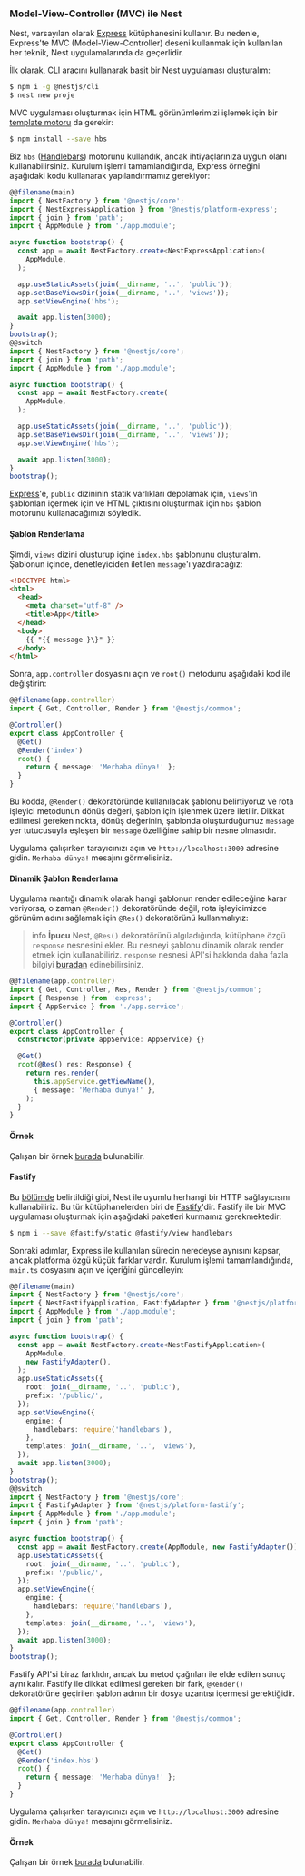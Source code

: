 ### Model-View-Controller (MVC) ile Nest

Nest, varsayılan olarak [Express](https://github.com/expressjs/express) kütüphanesini kullanır. Bu nedenle, Express'te MVC (Model-View-Controller) deseni kullanmak için kullanılan her teknik, Nest uygulamalarında da geçerlidir.

İlk olarak, [CLI](https://github.com/nestjs/nest-cli) aracını kullanarak basit bir Nest uygulaması oluşturalım:

```bash
$ npm i -g @nestjs/cli
$ nest new proje
```

MVC uygulaması oluşturmak için HTML görünümlerimizi işlemek için bir [template motoru](https://expressjs.com/en/guide/using-template-engines.html) da gerekir:

```bash
$ npm install --save hbs
```

Biz `hbs` ([Handlebars](https://github.com/pillarjs/hbs#readme)) motorunu kullandık, ancak ihtiyaçlarınıza uygun olanı kullanabilirsiniz. Kurulum işlemi tamamlandığında, Express örneğini aşağıdaki kodu kullanarak yapılandırmamız gerekiyor:

```typescript
@@filename(main)
import { NestFactory } from '@nestjs/core';
import { NestExpressApplication } from '@nestjs/platform-express';
import { join } from 'path';
import { AppModule } from './app.module';

async function bootstrap() {
  const app = await NestFactory.create<NestExpressApplication>(
    AppModule,
  );

  app.useStaticAssets(join(__dirname, '..', 'public'));
  app.setBaseViewsDir(join(__dirname, '..', 'views'));
  app.setViewEngine('hbs');

  await app.listen(3000);
}
bootstrap();
@@switch
import { NestFactory } from '@nestjs/core';
import { join } from 'path';
import { AppModule } from './app.module';

async function bootstrap() {
  const app = await NestFactory.create(
    AppModule,
  );

  app.useStaticAssets(join(__dirname, '..', 'public'));
  app.setBaseViewsDir(join(__dirname, '..', 'views'));
  app.setViewEngine('hbs');

  await app.listen(3000);
}
bootstrap();
```

[Express](https://github.com/expressjs/express)'e, `public` dizininin statik varlıkları depolamak için, `views`'in şablonları içermek için ve HTML çıktısını oluşturmak için `hbs` şablon motorunu kullanacağımızı söyledik.

#### Şablon Renderlama

Şimdi, `views` dizini oluşturup içine `index.hbs` şablonunu oluşturalım. Şablonun içinde, denetleyiciden iletilen `message`'ı yazdıracağız:

```html
<!DOCTYPE html>
<html>
  <head>
    <meta charset="utf-8" />
    <title>App</title>
  </head>
  <body>
    {{ "{{ message }\}" }}
  </body>
</html>
```

Sonra, `app.controller` dosyasını açın ve `root()` metodunu aşağıdaki kod ile değiştirin:

```typescript
@@filename(app.controller)
import { Get, Controller, Render } from '@nestjs/common';

@Controller()
export class AppController {
  @Get()
  @Render('index')
  root() {
    return { message: 'Merhaba dünya!' };
  }
}
```

Bu kodda, `@Render()` dekoratöründe kullanılacak şablonu belirtiyoruz ve rota işleyici metodunun dönüş değeri, şablon için işlenmek üzere iletilir. Dikkat edilmesi gereken nokta, dönüş değerinin, şablonda oluşturduğumuz `message` yer tutucusuyla eşleşen bir `message` özelliğine sahip bir nesne olmasıdır.

Uygulama çalışırken tarayıcınızı açın ve `http://localhost:3000` adresine gidin. `Merhaba dünya!` mesajını görmelisiniz.

#### Dinamik Şablon Renderlama

Uygulama mantığı dinamik olarak hangi şablonun render edileceğine karar veriyorsa, o zaman `@Render()` dekoratöründe değil, rota işleyicimizde görünüm adını sağlamak için `@Res()` dekoratörünü kullanmalıyız:

> info **İpucu** Nest, `@Res()` dekoratörünü algıladığında, kütüphane özgü `response` nesnesini ekler. Bu nesneyi şablonu dinamik olarak render etmek için kullanabiliriz. `response` nesnesi API'si hakkında daha fazla bilgiyi [buradan](https://expressjs.com/en/api.html) edinebilirsiniz.

```typescript
@@filename(app.controller)
import { Get, Controller, Res, Render } from '@nestjs/common';
import { Response } from 'express';
import { AppService } from './app.service';

@Controller()
export class AppController {
  constructor(private appService: AppService) {}

  @Get()
  root(@Res() res: Response) {
    return res.render(
      this.appService.getViewName(),
      { message: 'Merhaba dünya!' },
    );
  }
}
```

#### Örnek

Çalışan bir örnek [burada](https://github.com/nestjs/nest/tree/master/sample/15-mvc) bulunabilir.

#### Fastify

Bu [bölümde](/docs/techniques/performance) belirtildiği gibi, Nest ile uyumlu herhangi bir HTTP sağlayıcısını kullanabiliriz. Bu tür kütüphanelerden biri de [Fastify](https://github.com/fastify/fastify)'dir. Fastify ile bir MVC uygulaması oluşturmak için aşağıdaki paketleri kurmamız gerekmektedir:

```bash
$ npm i --save @fastify/static @fastify/view handlebars
```

Sonraki adımlar, Express ile kullanılan sürecin neredeyse aynısını kapsar, ancak platforma özgü küçük farklar vardır. Kurulum işlemi tamamlandığında, `main.ts` dosyasını açın ve içeriğini güncelleyin:

```typescript
@@filename(main)
import { NestFactory } from '@nestjs/core';
import { NestFastifyApplication, FastifyAdapter } from '@nestjs/platform-fastify';
import { AppModule } from './app.module';
import { join } from 'path';

async function bootstrap() {
  const app = await NestFactory.create<NestFastifyApplication>(
    AppModule,
    new FastifyAdapter(),
  );
  app.useStaticAssets({
    root: join(__dirname, '..', 'public'),
    prefix: '/public/',
  });
  app.setViewEngine({
    engine: {
      handlebars: require('handlebars'),
    },
    templates: join(__dirname, '..', 'views'),
  });
  await app.listen(3000);
}
bootstrap();
@@switch
import { NestFactory } from '@nestjs/core';
import { FastifyAdapter } from '@nestjs/platform-fastify';
import { AppModule } from './app.module';
import { join } from 'path';

async function bootstrap() {
  const app = await NestFactory.create(AppModule, new FastifyAdapter());
  app.useStaticAssets({
    root: join(__dirname, '..', 'public'),
    prefix: '/public/',
  });
  app.setViewEngine({
    engine: {
      handlebars: require('handlebars'),
    },
    templates: join(__dirname, '..', 'views'),
  });
  await app.listen(3000);
}
bootstrap();
```

Fastify API'si biraz farklıdır, ancak bu metod çağrıları ile elde edilen sonuç aynı kalır. Fastify ile dikkat edilmesi gereken bir fark, `@Render()` dekoratörüne geçirilen şablon adının bir dosya uzantısı içermesi gerektiğidir.

```typescript
@@filename(app.controller)
import { Get, Controller, Render } from '@nestjs/common';

@Controller()
export class AppController {
  @Get()
  @Render('index.hbs')
  root() {
    return { message: 'Merhaba dünya!' };
  }
}
```

Uygulama çalışırken tarayıcınızı açın ve `http://localhost:3000` adresine gidin. `Merhaba dünya!` mesajını görmelisiniz.

#### Örnek

Çalışan bir örnek [burada](https://github.com/nestjs/nest/tree/master/sample/17-mvc-fastify) bulunabilir.